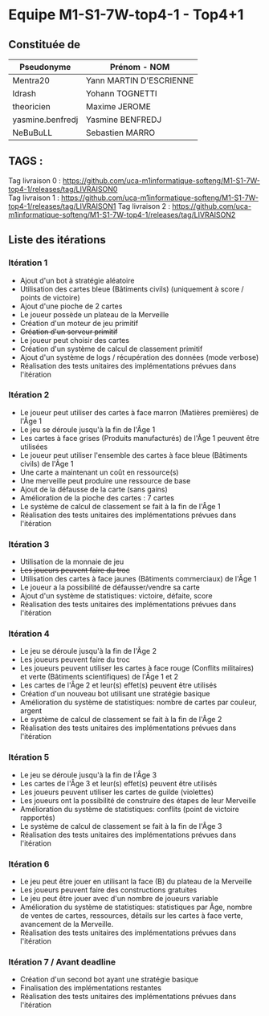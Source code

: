 # Equipe M1-S1-7W-top4-1 - Top4+1

## Constituée de
| Pseudonyme  | Prénom - NOM |
| ----------- | ------------ |
| Mentra20  | Yann MARTIN D'ESCRIENNE  |
| Idrash | Yohann TOGNETTI |
| theoricien  | Maxime JEROME  |
| yasmine.benfredj | Yasmine BENFREDJ |
| NeBuBuLL | Sebastien MARRO |

## TAGS :
Tag livraison 0 : https://github.com/uca-m1informatique-softeng/M1-S1-7W-top4-1/releases/tag/LIVRAISON0  
Tag livraison 1 : https://github.com/uca-m1informatique-softeng/M1-S1-7W-top4-1/releases/tag/LIVRAISON1
Tag livraison 2 : https://github.com/uca-m1informatique-softeng/M1-S1-7W-top4-1/releases/tag/LIVRAISON2

## Liste des itérations

### Itération 1
- Ajout d'un bot à stratégie aléatoire
- Utilisation des cartes bleue (Bâtiments civils) (uniquement à score / points de victoire)
- Ajout d'une pioche de 2 cartes
- Le joueur possède un plateau de la Merveille
- Création d'un moteur de jeu primitif
- ~~Création d'un serveur primitif~~
- Le joueur peut choisir des cartes
- Création d'un système de calcul de classement primitif
- Ajout d'un système de logs / récupération des données (mode verbose)
- Réalisation des tests unitaires des implémentations prévues dans l'itération

### Itération 2
- Le joueur peut utiliser des cartes à face marron (Matières premières) de l'Âge 1
- Le jeu se déroule jusqu'à la fin de l'Âge 1
- Les cartes à face grises (Produits manufacturés) de l'Âge 1 peuvent être utilisées
- Le joueur peut utiliser l'ensemble des cartes à face bleue (Bâtiments civils) de l'Âge 1
- Une carte a maintenant un coût en ressource(s)
- Une merveille peut produire une ressource de base
- Ajout de la défausse de la carte (sans gains)
- Amélioration de la pioche des cartes : 7 cartes
- Le système de calcul de classement se fait à la fin de l'Âge 1
- Réalisation des tests unitaires des implémentations prévues dans l'itération

### Itération 3
- Utilisation de la monnaie de jeu
- ~~Les joueurs peuvent faire du troc~~
- Utilisation des cartes à face jaunes (Bâtiments commerciaux) de l'Âge 1
- Le joueur a la possibilité de défausser/vendre sa carte
- Ajout d'un système de statistiques: victoire, défaite, score
- Réalisation des tests unitaires des implémentations prévues dans l'itération

### Itération 4
- Le jeu se déroule jusqu'à la fin de l'Âge 2
- Les joueurs peuvent faire du troc
- Les joueurs peuvent utiliser les cartes à face rouge (Conflits militaires) et verte (Bâtiments scientifiques) de l'Âge 1 et 2
- Les cartes de l'Âge 2 et leur(s) effet(s) peuvent être utilisés
- Création d'un nouveau bot utilisant une stratégie basique
- Amélioration du système de statistiques: nombre de cartes par couleur, argent
- Le système de calcul de classement se fait à la fin de l'Âge 2
- Réalisation des tests unitaires des implémentations prévues dans l'itération

### Itération 5
- Le jeu se déroule jusqu'à la fin de l'Âge 3
- Les cartes de l'Âge 3 et leur(s) effet(s) peuvent être utilisés
- Les joueurs peuvent utiliser les cartes de guilde (violettes)
- Les joueurs ont la possibilité de construire des étapes de leur Merveille
- Amélioration du système de statistiques: conflits (point de victoire rapportés)
- Le système de calcul de classement se fait à la fin de l'Âge 3
- Réalisation des tests unitaires des implémentations prévues dans l'itération

### Itération 6
- Le jeu peut être jouer en utilisant la face (B) du plateau de la Merveille
- Les joueurs peuvent faire des constructions gratuites
- Le jeu peut être jouer avec d'un nombre de joueurs variable
- Amélioration du système de statistiques: statistiques par Âge, nombre de ventes de cartes, ressources, détails sur les cartes à face verte,  avancement de la Merveille.
- Réalisation des tests unitaires des implémentations prévues dans l'itération

### Itération 7 / Avant deadline
- Création d'un second bot ayant une stratégie basique
- Finalisation des implémentations restantes
- Réalisation des tests unitaires des implémentations prévues dans l'itération
